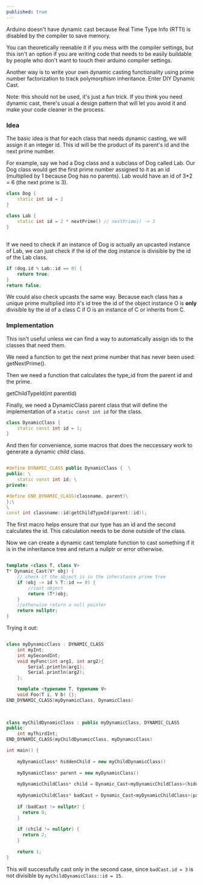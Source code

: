 ```yaml
---
published: true
---
```

Arduino doesn't have dynamic cast because Real Time Type Info (RTTI) is disabled by the compiler to save memory.

You can theoretically reenable it if you mess with the compiler settings, but this isn't an option if you are writing code that needs to be easily buildable by people who don't want to touch their arduino compiler settings.

Another way is to write your own dynamic casting functionality using prime number factorization to track polymorphism inheritance. Enter DIY Dynamic Cast.

Note: this should not be used, it's just a fun trick. If you think you need dynamic cast, there's usual a design pattern that will let you avoid it and make your code cleaner in the process.

### Idea

The basic idea is that for each class that needs dynamic casting, we will assign it an integer id. This id will be the product of its parent's id and the next prime number.

For example, say we had a Dog class and a subclass of Dog called Lab. Our Dog class would get the first prime number assigned to it as an id (multiplied by 1 because Dog has no parents). Lab would have an id of 3\*2 = 6 (the next prime is 3).

``` c++
class Dog {
	static int id = 2
}
    
class Lab {
 	static int id = 2 * nextPrime() // nextPrime() -> 3
}
    
```


If we need to check if an instance of Dog is actually an upcasted instance of Lab, we can just check if the id of the dog instance is divisible by the id of the Lab class.

``` c++
if (dog.id % Lab::id == 0) {
	return true;
}
return false;
```

We could also check upcasts the same way. Because each class has a unique prime multiplied into it's id tree the id of the object instance O is **only** divisible by the id of a class C if O is an instance of C or inherits from C.

### Implementation
    
This isn't useful unless we can find a way to automatically assign ids to the classes that need them.

We need a function to get the next prime number that has never been used: getNextPrime().

Then we need a function that calculates the type_id from the parent id and the prime.

getChildTypeId(int parentId)

Finally, we need a DynamicClass parent class that will define the implementation of a `static const int id` for the class.

``` c++
class DynamicClass {
	static const int id = 1;
}
```

And then for convenience, some macros that does the neccessary work to generate a dynamic child class.

``` c++

#define DYNAMIC_CLASS public DynamicClass {  \
public: \
    static const int id; \
private:

#define END_DYNAMIC_CLASS(classname, parent)\
};\
\
const int classname::id(getChildTypeId(parent::id));

```

The first macro helps ensure that our type has an id and the second calculates the id. This calculation needs to be done outside of the class.

Now we can create a dynamic cast template function to cast something if it is in the inheritance tree and return a nullptr or error otherwise.

``` c++ 

template <class T, class V>
T* Dynamic_Cast(V* obj) {
    // check if the object is in the inheritance prime tree
    if (obj -> id % T::id == 0) {
        //cast object
        return (T*)obj;
    }
    //otherwise return a null pointer
    return nullptr;
}

```

Trying it out:

``` c++

class myDynamicClass : DYNAMIC_CLASS
	int myInt;
    int mySecondInt;
    void myFunc(int arg1, int arg2){ 
        Serial.println(arg1);
        Serial.println(arg2); 
    };

    template <typename T, typename V>
    void Foo(T i, V b) {};
END_DYNAMIC_CLASS(myDynamicClass, DynamicClass)

  
   
class myChildDynamicClass : public myDynamicClass, DYNAMIC_CLASS
public:
	int myThirdInt;
END_DYNAMIC_CLASS(myChildDynamicClass, myDynamicClass)

int main() {
  
	myDynamicClass* hiddenChild = new myChildDynamicClass()
      
    myDynamicClass* parent = new myDynamicClass()
      
    myDynamicChildClass* child = Dynamic_Cast<myDynamicChildClass>(hiddenChild);
  
  	myDynamicChildClass* badCast = Dynamic_Cast<myDynamicChildClass>(parent);
  
  	if (badCast != nullptr) {
      return 0;
    }
  
  	if (child != nullptr) {
      return 2;
    }
  	
  	return 1;
}
```

This will successfully cast only in the second case, since `badCast.id = 3` is not divisible by 		`myChildDynamicClass::id = 15`.
